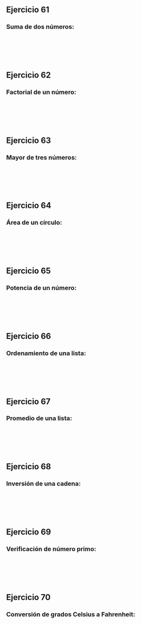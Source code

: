 
<h2> Ejercicio 61 </h2>
<h3> Suma de dos números: </h3>
<pre>
    <code>
    </code>
</pre>
<br>    

<h2> Ejercicio 62 </h2>
<h3> Factorial de un número: </h3>
<pre>
    <code>
    </code>
</pre>
<br>    

<h2> Ejercicio 63 </h2>
<h3> Mayor de tres números: </h3>
<pre>
    <code>
    </code>
</pre>
<br>    

<h2> Ejercicio 64 </h2>
<h3> Área de un círculo: </h3>
<pre>
    <code>
    </code>
</pre>
<br>    

<h2> Ejercicio 65 </h2>
<h3> Potencia de un número: </h3>
<pre>
    <code>
    </code>
</pre>
<br>    

<h2> Ejercicio 66 </h2>
<h3> Ordenamiento de una lista: </h3>
<pre>
    <code>
    </code>
</pre>
<br>    

<h2> Ejercicio 67 </h2>
<h3> Promedio de una lista: </h3>
<pre>
    <code>
    </code>
</pre>
<br>    

<h2> Ejercicio 68 </h2>
<h3> Inversión de una cadena: </h3>
<pre>
    <code>
    </code>
</pre>
<br>    

<h2> Ejercicio 69 </h2>
<h3> Verificación de número primo: </h3>
<pre>
    <code>
    </code>
</pre>
<br>    

<h2> Ejercicio 70 </h2>
<h3> Conversión de grados Celsius a Fahrenheit: </h3>
<pre>
    <code>
    </code>
</pre>
<br>    
